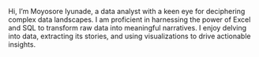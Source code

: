 Hi, I’m Moyosore Iyunade, a data analyst with a keen eye for deciphering complex data landscapes.
I am proficient in harnessing the power of Excel and SQL to transform raw data into meaningful narratives.
I enjoy delving into data, extracting its stories, and using visualizations to drive actionable insights.


<!---
moyosoreiyunade/moyosoreiyunade is a ✨ special ✨ repository because its `README.md` (this file) appears on your GitHub profile.
You can click the Preview link to take a look at your changes.
--->

